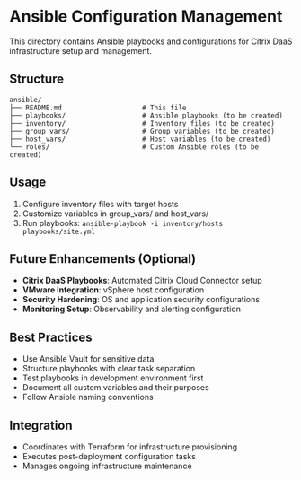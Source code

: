 # Ansible Configuration Management

This directory contains Ansible playbooks and configurations for Citrix DaaS infrastructure setup and management.

## Structure

```
ansible/
├── README.md                    # This file
├── playbooks/                   # Ansible playbooks (to be created)
├── inventory/                   # Inventory files (to be created)
├── group_vars/                  # Group variables (to be created)
├── host_vars/                   # Host variables (to be created)
└── roles/                       # Custom Ansible roles (to be created)
```

## Usage

1. Configure inventory files with target hosts
2. Customize variables in group_vars/ and host_vars/
3. Run playbooks: `ansible-playbook -i inventory/hosts playbooks/site.yml`

## Future Enhancements (Optional)

- **Citrix DaaS Playbooks**: Automated Citrix Cloud Connector setup
- **VMware Integration**: vSphere host configuration
- **Security Hardening**: OS and application security configurations
- **Monitoring Setup**: Observability and alerting configuration

## Best Practices

- Use Ansible Vault for sensitive data
- Structure playbooks with clear task separation
- Test playbooks in development environment first
- Document all custom variables and their purposes
- Follow Ansible naming conventions

## Integration

- Coordinates with Terraform for infrastructure provisioning
- Executes post-deployment configuration tasks
- Manages ongoing infrastructure maintenance
